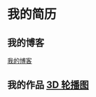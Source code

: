 <h1>我的简历</h1>
<h2>我的博客</h2>
<a href="http://www.cnblogs.com/qianduangaoshou/">我的博客</a>
<h2>我的作品<h/2>
<a href="https://cdn.rawgit.com/qianduangaoshou/-/fe53f846/3D%20%E8%BD%AE%E6%92%AD%E5%9B%BE/3d%E7%9B%B8%E6%A1%86%E6%95%88%E6%9E%9C.html">3D 轮播图</a>
